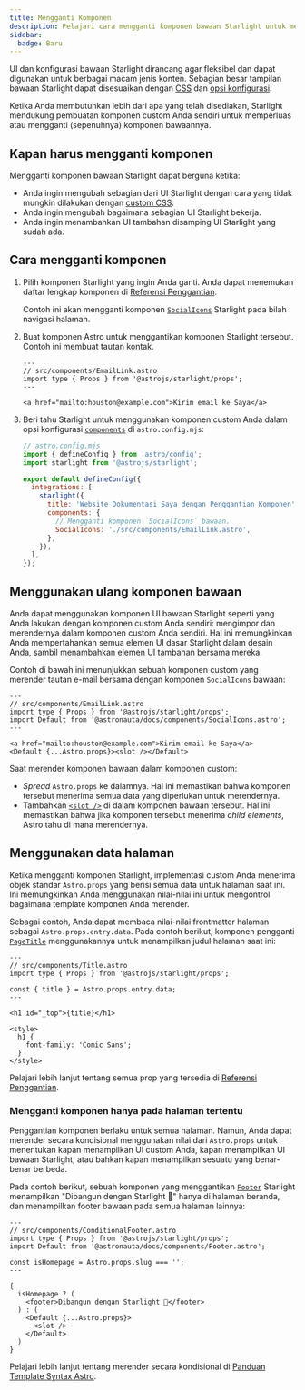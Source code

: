 ```yaml
---
title: Mengganti Komponen
description: Pelajari cara mengganti komponen bawaan Starlight untuk menambahkan elemen custom ke UI website dokumentasi Anda.
sidebar:
  badge: Baru
---
```


UI dan konfigurasi bawaan Starlight dirancang agar fleksibel dan dapat digunakan untuk berbagai macam jenis konten. Sebagian besar tampilan bawaan Starlight dapat disesuaikan dengan [CSS](/id/guides/css-and-tailwind/) dan [opsi konfigurasi](/id/guides/customization/).

Ketika Anda membutuhkan lebih dari apa yang telah disediakan, Starlight mendukung pembuatan komponen custom Anda sendiri untuk memperluas atau mengganti (sepenuhnya) komponen bawaannya.

## Kapan harus mengganti komponen

Mengganti komponen bawaan Starlight dapat berguna ketika:

- Anda ingin mengubah sebagian dari UI Starlight dengan cara yang tidak mungkin dilakukan dengan [custom CSS](/id/guides/css-and-tailwind/).
- Anda ingin mengubah bagaimana sebagian UI Starlight bekerja.
- Anda ingin menambahkan UI tambahan disamping UI Starlight yang sudah ada.

## Cara mengganti komponen

1. Pilih komponen Starlight yang ingin Anda ganti.
   Anda dapat menemukan daftar lengkap komponen di [Referensi Penggantian](/id/reference/overrides/).

   Contoh ini akan mengganti komponen [`SocialIcons`](/id/reference/overrides/#socialicons) Starlight pada bilah navigasi halaman.

2. Buat komponen Astro untuk menggantikan komponen Starlight tersebut.
   Contoh ini membuat tautan kontak.

   ```astro
   ---
   // src/components/EmailLink.astro
   import type { Props } from '@astrojs/starlight/props';
   ---

   <a href="mailto:houston@example.com">Kirim email ke Saya</a>
   ```

3. Beri tahu Starlight untuk menggunakan komponen custom Anda dalam opsi konfigurasi [`components`](/id/reference/configuration/#components) di `astro.config.mjs`:

   ```js {9-12}
   // astro.config.mjs
   import { defineConfig } from 'astro/config';
   import starlight from '@astrojs/starlight';

   export default defineConfig({
     integrations: [
       starlight({
         title: 'Website Dokumentasi Saya dengan Penggantian Komponen',
         components: {
           // Mengganti komponen `SocialIcons` bawaan.
           SocialIcons: './src/components/EmailLink.astro',
         },
       }),
     ],
   });
   ```

## Menggunakan ulang komponen bawaan

Anda dapat menggunakan komponen UI bawaan Starlight seperti yang Anda lakukan dengan komponen custom Anda sendiri: mengimpor dan merendernya dalam komponen custom Anda sendiri. Hal ini memungkinkan Anda mempertahankan semua elemen UI dasar Starlight dalam desain Anda, sambil menambahkan elemen UI tambahan bersama mereka.

Contoh di bawah ini menunjukkan sebuah komponen custom yang merender tautan e-mail bersama dengan komponen `SocialIcons` bawaan:

```astro {4,8}
---
// src/components/EmailLink.astro
import type { Props } from '@astrojs/starlight/props';
import Default from '@astronauta/docs/components/SocialIcons.astro';
---

<a href="mailto:houston@example.com">Kirim email ke Saya</a>
<Default {...Astro.props}><slot /></Default>
```

Saat merender komponen bawaan dalam komponen custom:

- _Spread_ `Astro.props` ke dalamnya. Hal ini memastikan bahwa komponen tersebut menerima semua data yang diperlukan untuk merendernya.
- Tambahkan [`<slot />`](https://docs.astro.build/en/core-concepts/astro-components/#slots) di dalam komponen bawaan tersebut. Hal ini memastikan bahwa jika komponen tersebut menerima _child elements_, Astro tahu di mana merendernya.

## Menggunakan data halaman

Ketika mengganti komponen Starlight, implementasi custom Anda menerima objek standar `Astro.props` yang berisi semua data untuk halaman saat ini. Ini memungkinkan Anda menggunakan nilai-nilai ini untuk mengontrol bagaimana template komponen Anda merender.

Sebagai contoh, Anda dapat membaca nilai-nilai frontmatter halaman sebagai `Astro.props.entry.data`. Pada contoh berikut, komponen pengganti [`PageTitle`](/id/reference/overrides/#pagetitle) menggunakannya untuk menampilkan judul halaman saat ini:

```astro {5} "{title}"
---
// src/components/Title.astro
import type { Props } from '@astrojs/starlight/props';

const { title } = Astro.props.entry.data;
---

<h1 id="_top">{title}</h1>

<style>
  h1 {
    font-family: 'Comic Sans';
  }
</style>
```

Pelajari lebih lanjut tentang semua prop yang tersedia di [Referensi Penggantian](/id/reference/overrides/#component-props).

### Mengganti komponen hanya pada halaman tertentu

Penggantian komponen berlaku untuk semua halaman. Namun, Anda dapat merender secara kondisional menggunakan nilai dari `Astro.props` untuk menentukan kapan menampilkan UI custom Anda, kapan menampilkan UI bawaan Starlight, atau bahkan kapan menampilkan sesuatu yang benar-benar berbeda.

Pada contoh berikut, sebuah komponen yang menggantikan [`Footer`](/id/reference/overrides/#footer-1) Starlight menampilkan "Dibangun dengan Starlight 🌟" hanya di halaman beranda, dan menampilkan footer bawaan pada semua halaman lainnya:

```astro
---
// src/components/ConditionalFooter.astro
import type { Props } from '@astrojs/starlight/props';
import Default from '@astronauta/docs/components/Footer.astro';

const isHomepage = Astro.props.slug === '';
---

{
  isHomepage ? (
    <footer>Dibangun dengan Starlight 🌟</footer>
  ) : (
    <Default {...Astro.props}>
      <slot />
    </Default>
  )
}
```

Pelajari lebih lanjut tentang merender secara kondisional di [Panduan Template Syntax Astro](https://docs.astro.build/en/core-concepts/astro-syntax/#dynamic-html).
